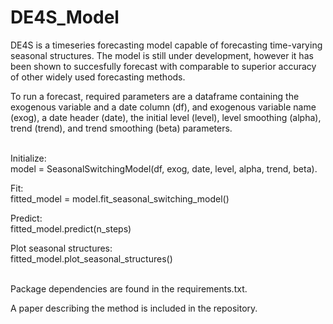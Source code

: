 # DE4S_Model
DE4S is a timeseries forecasting model capable of forecasting time-varying seasonal structures. The model is still under development, however it has been shown to succesfully forecast with comparable to superior accuracy of other widely used forecasting methods.

To run a forecast, required parameters are a dataframe containing the exogenous variable and a date column (df), and exogenous variable name (exog), a date header (date), the initial level (level), level smoothing (alpha), trend (trend), and trend smoothing (beta) parameters. <br><br>

Initialize:<br>
model = SeasonalSwitchingModel(df, exog, date, level, alpha, trend, beta).

Fit:<br>
fitted_model = model.fit_seasonal_switching_model()

Predict:<br>
fitted_model.predict(n_steps)

Plot seasonal structures:<br>
fitted_model.plot_seasonal_structures()<br><br>


Package dependencies are found in the requirements.txt.

A paper describing the method is included in the repository.
